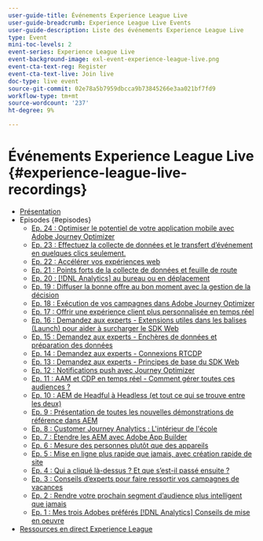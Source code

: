 ```yaml
---
user-guide-title: Événements Experience League Live
user-guide-breadcrumb: Experience League Live Events
user-guide-description: Liste des événements Experience League Live
type: Event
mini-toc-levels: 2
event-series: Experience League Live
event-background-image: exl-event-experience-league-live.png
event-cta-text-reg: Register
event-cta-text-live: Join live
doc-type: live event
source-git-commit: 02e78a5b7959dbcca9b73845266e3aa021bf7fd9
workflow-type: tm+mt
source-wordcount: '237'
ht-degree: 9%

---
```



# Événements Experience League Live {#experience-league-live-recordings}

+ [Présentation](overview.md)
+ Episodes {#episodes}
   + [Ep. 24 : Optimiser le potentiel de votre application mobile avec Adobe Journey Optimizer](episodes/exl-live-episode-5-24-23.md)
   + [Ep. 23 : Effectuez la collecte de données et le transfert d’événement en quelques clics seulement.](episodes/exl-live-episode-4-25-23.md)
   + [Ep. 22 : Accélérer vos expériences web](episodes/exl-live-episode-2-16-23.md)
   + [Ep. 21 : Points forts de la collecte de données et feuille de route](episodes/exl-live-episode-1-26-23.md)
   + [Ep. 20 : [!DNL Analytics] au bureau ou en déplacement](episodes/exl-live-episode-11-18-22.md)
   + [Ep. 19 : Diffuser la bonne offre au bon moment avec la gestion de la décision](episodes/exl-live-episode-10-25-22.md)
   + [Ep. 18 : Exécution de vos campagnes dans Adobe Journey Optimizer](episodes/exl-live-episode-09-22-22.md)
   + [Ep. 17 : Offrir une expérience client plus personnalisée en temps réel](episodes/exl-live-episode-09-20-22.md)
   + [Ep. 16 : Demandez aux experts - Extensions utiles dans les balises (Launch) pour aider à surcharger le SDK Web](episodes/exl-live-episode-08-23-22.md)
   + [Ep. 15 : Demandez aux experts - Enchères de données et préparation des données](episodes/exl-live-episode-07-21-22.md)
   + [Ep. 14 : Demandez aux experts - Connexions RTCDP](episodes/exl-live-episode-06-23-22.md)
   + [Ep. 13 : Demandez aux experts - Principes de base du SDK Web](episodes/exl-live-episode-05-26-22.md)
   + [Ep. 12 : Notifications push avec Journey Optimizer](episodes/exl-live-episode-05-12-22.md)
   + [Ep. 11 : AAM et CDP en temps réel - Comment gérer toutes ces audiences ?](episodes/exl-live-episode-04-28-22.md)
   + [Ep. 10 : AEM de Headful à Headless (et tout ce qui se trouve entre les deux)](episodes/exl-live-episode-04-21-22.md)
   + [Ep. 9 : Présentation de toutes les nouvelles démonstrations de référence dans AEM](episodes/exl-live-episode-02-03-22.md)
   + [Ep. 8 : Customer Journey Analytics : L&#39;intérieur de l&#39;école](episodes/exl-live-episode-08.md)
   + [Ep. 7 : Étendre les AEM avec Adobe App Builder](episodes/exl-live-episode-07.md)
   + [Ep. 6 : Mesure des personnes plutôt que des appareils](episodes/exl-live-episode-06.md)
   + [Ep. 5 : Mise en ligne plus rapide que jamais, avec création rapide de site](episodes/exl-live-episode-05.md)
   + [Ep. 4 : Qui a cliqué là-dessus ? Et que sʼest-il passé ensuite ?](episodes/exl-live-episode-04.md)
   + [Ep. 3 : Conseils d’experts pour faire ressortir vos campagnes de vacances](episodes/exl-live-episode-03.md)
   + [Ep. 2 : Rendre votre prochain segment d’audience plus intelligent que jamais](episodes/exl-live-episode-02.md)
   + [Ep. 1 : Mes trois Adobes préférés [!DNL Analytics] Conseils de mise en oeuvre](episodes/exl-live-episode-01.md)
+ [Ressources en direct Experience League](exl-live-assets.md)
